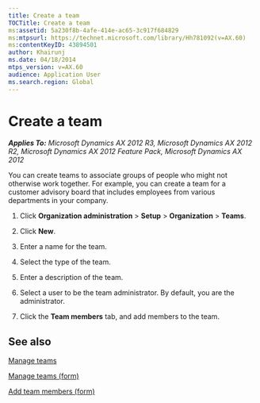 ```yaml
---
title: Create a team
TOCTitle: Create a team
ms:assetid: 5a230f8b-4afe-414e-ac65-3c917f684829
ms:mtpsurl: https://technet.microsoft.com/library/Hh781092(v=AX.60)
ms:contentKeyID: 43894501
author: Khairunj
ms.date: 04/18/2014
mtps_version: v=AX.60
audience: Application User
ms.search.region: Global
---
```


# Create a team 


_**Applies To:** Microsoft Dynamics AX 2012 R3, Microsoft Dynamics AX 2012 R2, Microsoft Dynamics AX 2012 Feature Pack, Microsoft Dynamics AX 2012_

You can create teams to associate groups of people who might not otherwise work together. For example, you can create a team for a customer advisory board that includes employees from various departments in your company.

1.  Click **Organization administration** \> **Setup** \> **Organization** \> **Teams**.

2.  Click **New**.

3.  Enter a name for the team.

4.  Select the type of the team.

5.  Enter a description of the team.

6.  Select a user to be the team administrator. By default, you are the administrator.

7.  Click the **Team members** tab, and add members to the team.

## See also

[Manage teams](manage-teams.md)

[Manage teams (form)](https://technet.microsoft.com/library/hh209425\(v=ax.60\))

[Add team members (form)](https://technet.microsoft.com/library/hh208765\(v=ax.60\))

  


